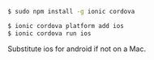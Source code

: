 
```bash
$ sudo npm install -g ionic cordova
```


```bash
$ ionic cordova platform add ios
$ ionic cordova run ios
```

Substitute ios for android if not on a Mac.

